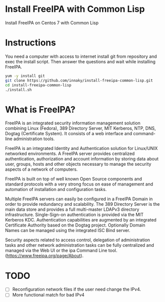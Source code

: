 # Install FreeIPA with Common Lisp
Install FreeIPA on Centos 7 with Common Lisp

# Instructions

You need a computer with access to internet install git from repository and exec the install script. Then answer the questions and wait while installing FreeIPA.

```bash
yum -y install git
git clone https://github.com/innaky/install-freeipa-common-lisp.git
cd install-freeipa-common-lisp
./install.sh
```
# What is FreeIPA?
FreeIPA is an integrated security information management solution
combining Linux (Fedora), 389 Directory Server, MIT Kerberos, NTP,
DNS, Dogtag (Certificate System). It consists of a web interface
and command-line administration tools.

FreeIPA is an integrated Identity and Authentication solution
for Linux/UNIX networked environments. A FreeIPA server provides
centralized authentication, authorization and account information
by storing data about user, groups, hosts and other objects
necessary to manage the security aspects of a network of computers.

FreeIPA is built on top of well known Open Source components and standard
protocols with a very strong focus on ease of management and automation
of installation and configuration tasks.

Multiple FreeIPA servers can easily be configured in a FreeIPA
Domain in order to provide redundancy and scalability. The 389 Directory
Server is the main data store and provides a full multi-master LDAPv3
directory infrastructure. Single-Sign-on authentication is provided
via the MIT Kerberos KDC. Authentication capabilities are augmented by an
integrated Certificate Authority based on the Dogtag project.
Optionally Domain Names can be managed using the integrated ISC Bind server.

Security aspects related to access control, delegation of administration
tasks and other network administration tasks can be fully centralized
and managed via the Web UI or the ipa Command Line tool.
(https://www.freeipa.org/page/About).


# TODO
- [ ] Reconfiguration network files if the user need change the IPv4.
- [ ] More functional match for bad IPv4
